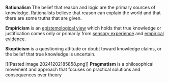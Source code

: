 **Rationalism** The belief that reason and logic are the primary sources of knowledge. Rationalists believe that reason can explain the world and that there are some truths that are given.

**Empiricism** is an [epistemological view](https://en.wikipedia.org/wiki/Epistemology "Epistemology") which holds that true knowledge or justification comes only or primarily from [sensory experience](https://en.wikipedia.org/wiki/Sense "Sense") and [empirical evidence](https://en.wikipedia.org/wiki/Empirical_evidence "Empirical evidence").

**Skepticism** is a questioning attitude or doubt toward knowledge claims, or the belief that true knowledge is uncertain.

![[Pasted image 20241202185858.png]]
**Pragmatism** is a philosophical movement and approach that focuses on practical solutions and consequences over theory

